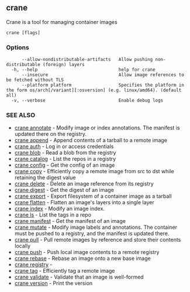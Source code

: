 ## crane

Crane is a tool for managing container images

```
crane [flags]
```

### Options

```
      --allow-nondistributable-artifacts   Allow pushing non-distributable (foreign) layers
  -h, --help                               help for crane
      --insecure                           Allow image references to be fetched without TLS
      --platform platform                  Specifies the platform in the form os/arch[/variant][:osversion] (e.g. linux/amd64). (default all)
  -v, --verbose                            Enable debug logs
```

### SEE ALSO

* [crane annotate](crane_annotate.md)	 - Modify image or index annotations. The manifest is updated there on the registry.
* [crane append](crane_append.md)	 - Append contents of a tarball to a remote image
* [crane auth](crane_auth.md)	 - Log in or access credentials
* [crane blob](crane_blob.md)	 - Read a blob from the registry
* [crane catalog](crane_catalog.md)	 - List the repos in a registry
* [crane config](crane_config.md)	 - Get the config of an image
* [crane copy](crane_copy.md)	 - Efficiently copy a remote image from src to dst while retaining the digest value
* [crane delete](crane_delete.md)	 - Delete an image reference from its registry
* [crane digest](crane_digest.md)	 - Get the digest of an image
* [crane export](crane_export.md)	 - Export filesystem of a container image as a tarball
* [crane flatten](crane_flatten.md)	 - Flatten an image's layers into a single layer
* [crane index](crane_index.md)	 - Modify an image index.
* [crane ls](crane_ls.md)	 - List the tags in a repo
* [crane manifest](crane_manifest.md)	 - Get the manifest of an image
* [crane mutate](crane_mutate.md)	 - Modify image labels and annotations. The container must be pushed to a registry, and the manifest is updated there.
* [crane pull](crane_pull.md)	 - Pull remote images by reference and store their contents locally
* [crane push](crane_push.md)	 - Push local image contents to a remote registry
* [crane rebase](crane_rebase.md)	 - Rebase an image onto a new base image
* [crane registry](crane_registry.md)	 - 
* [crane tag](crane_tag.md)	 - Efficiently tag a remote image
* [crane validate](crane_validate.md)	 - Validate that an image is well-formed
* [crane version](crane_version.md)	 - Print the version

